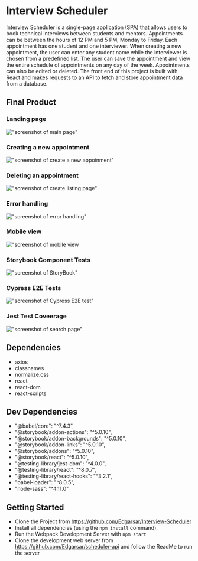 # Interview Scheduler

Interview Scheduler is a single-page application (SPA) that allows users to book technical interviews between students and mentors. Appointments can be between the hours of 12 PM and 5 PM, Monday to Friday. Each appointment has one student and one interviewer. When creating a new appointment, the user can enter any student name while the interviewer is chosen from a predefined list. The user can save the appointment and view the entire schedule of appointments on any day of the week. Appointments can also be edited or deleted. The front end of this project is built with React and makes requests to an API to fetch and store appointment data from a database.


## Final Product

### Landing page

!["screenshot of main page"](https://github.com/Edgarsar/Interview-Scheduler/blob/master/docs/main_page.png?raw=true)

### Creating a new appointment

!["screenshot of create a new appoinment"](https://github.com/Edgarsar/Interview-Scheduler/blob/master/docs/appoinment-book.png?raw=true)

### Deleting an appointment

!["screenshot of create listing page"](https://github.com/Edgarsar/Interview-Scheduler/blob/master/docs/appoinment_delete.png?raw=true)

### Error handling

!["screenshot of error handling"](https://github.com/Edgarsar/Interview-Scheduler/blob/master/docs/error-handling.png?raw=true)

### Mobile view

!["screenshot of mobile view](https://github.com/Edgarsar/Interview-Scheduler/blob/master/docs/mobile-view.png?raw=true)

### Storybook Component Tests

!["screenshot of StoryBook"](https://github.com/Edgarsar/Interview-Scheduler/blob/master/docs/storybook.png?raw=true)

### Cypress E2E Tests

!["screenshot of Cypress E2E test"](https://github.com/Edgarsar/Interview-Scheduler/blob/master/docs/cypress-e2e-test.png?raw=true)

### Jest Test Coveerage

!["screenshot of search page"](https://github.com/Edgarsar/Interview-Scheduler/blob/master/docs/coverage-jest.png?raw=true)


## Dependencies

- axios
- classnames
- normalize.css
- react
- react-dom
- react-scripts


## Dev Dependencies

  - "@babel/core": "^7.4.3",
  - "@storybook/addon-actions": "^5.0.10",
  - "@storybook/addon-backgrounds": "^5.0.10",
  - "@storybook/addon-links": "^5.0.10",
  - "@storybook/addons": "^5.0.10",
  - "@storybook/react": "^5.0.10",
  - "@testing-library/jest-dom": "^4.0.0",
  - "@testing-library/react": "^8.0.7",
  - "@testing-library/react-hooks": "^3.2.1",
  - "babel-loader": "^8.0.5",
  - "node-sass": "^4.11.0"



## Getting Started
- Clone the Project from <https://github.com/Edgarsar/Interview-Scheduler>
- Install all dependencies (using the `npm install` command).
- Run the Webpack Development Server with `npm start`
- Clone the development web server from <https://github.com/Edgarsar/scheduler-api> and follow the ReadMe to run the server
